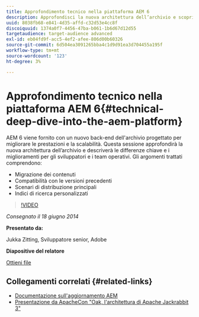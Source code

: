 ```yaml
---
title: Approfondimento tecnico nella piattaforma AEM 6
description: Approfondisci la nuova architettura dell’archivio e scopri le principali differenze e miglioramenti per gli sviluppatori e i team operativi.
uuid: 8038fb68-e841-4d35-affd-c32d53e4cc8f
discoiquuid: 1374a0f7-4456-47ba-b061-1b6d67d12d55
targetaudience: target-audience advanced
exl-id: eb04fd9f-acc5-4ef2-afee-806d00b60326
source-git-commit: 6d504ea3091265bba4c1d9d91ea3d704455a195f
workflow-type: tm+mt
source-wordcount: '123'
ht-degree: 3%

---
```


# Approfondimento tecnico nella piattaforma AEM 6{#technical-deep-dive-into-the-aem-platform}

AEM 6 viene fornito con un nuovo back-end dell&#39;archivio progettato per migliorare le prestazioni e la scalabilità. Questa sessione approfondirà la nuova architettura dell’archivio e descriverà le differenze chiave e i miglioramenti per gli sviluppatori e i team operativi. Gli argomenti trattati comprendono:

* Migrazione dei contenuti
* Compatibilità con le versioni precedenti
* Scenari di distribuzione principali
* Indici di ricerca personalizzati

>[!VIDEO](https://video.tv.adobe.com/v/19518/?quality=9)

*Consegnato il 18 giugno 2014*

**Presentato da:**

Jukka Zitting, Sviluppatore senior, Adobe

**Diapositive del relatore**

[Ottieni file](assets/technical-deep-dive-of-the-aem-6-platform.pdf)

## Collegamenti correlati {#related-links}

* [Documentazione sull&#39;aggiornamento AEM](http://docs.adobe.com/content/docs/en/aem/6-0/deploy/upgrade.html)
* [Presentazione da ApacheCon &quot;Oak, l&#39;architettura di Apache Jackrabbit 3&quot;](http://www.slideshare.net/jukka/oak-the-architecture-of-apache-jackrabbit-3)
